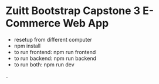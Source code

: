 # Zuitt Bootstrap Capstone 3 E-Commerce Web App

<!-- - setup
- install tailwind css and npm init -y
- npm i nodemon multer mongoose jsonwebtoken express-formidable express-async-handler express dotenv cors cookie-parser concurrently bcryptjs
- inside frontend folder
- npm i slick-carousel react-slick react-toastify react-router react-router-dom react-redux react-icons apexcharts react-apexcharts moment flowbite axios @reduxjs/toolkit @paypal/react-paypal-js -->


- resetup from different computer
- npm install
- to run frontend: npm run frontend
- to run backend: npm run backend
- to run both: npm run dev


..